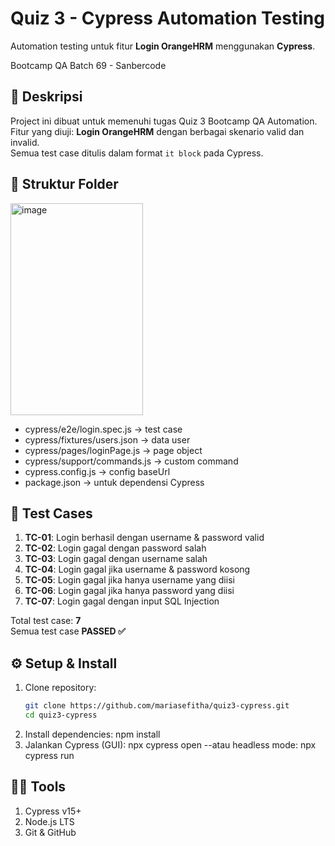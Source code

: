 # Quiz 3 - Cypress Automation Testing  
Automation testing untuk fitur **Login OrangeHRM** menggunakan **Cypress**.

Bootcamp QA Batch 69 - Sanbercode


## 📌 Deskripsi
Project ini dibuat untuk memenuhi tugas Quiz 3 Bootcamp QA Automation.  
Fitur yang diuji: **Login OrangeHRM** dengan berbagai skenario valid dan invalid.  
Semua test case ditulis dalam format `it block` pada Cypress.  


## 📄 Struktur Folder
<img width="212" height="339" alt="image" src="https://github.com/user-attachments/assets/7844e2b7-83d9-497d-ac31-5561c17b9bce" />

- cypress/e2e/login.spec.js → test case
- cypress/fixtures/users.json → data user
- cypress/pages/loginPage.js → page object
- cypress/support/commands.js → custom command
- cypress.config.js → config baseUrl
- package.json → untuk dependensi Cypress


## 🧪 Test Cases
1. **TC-01**: Login berhasil dengan username & password valid  
2. **TC-02**: Login gagal dengan password salah  
3. **TC-03**: Login gagal dengan username salah  
4. **TC-04**: Login gagal jika username & password kosong  
5. **TC-05**: Login gagal jika hanya username yang diisi  
6. **TC-06**: Login gagal jika hanya password yang diisi  
7. **TC-07**: Login gagal dengan input SQL Injection  

Total test case: **7**  
Semua test case **PASSED ✅**



## ⚙️ Setup & Install
1. Clone repository:
   ```bash
   git clone https://github.com/mariasefitha/quiz3-cypress.git
   cd quiz3-cypress
2. Install dependencies:
   npm install
3. Jalankan Cypress (GUI):
   npx cypress open
   --atau headless mode:
   npx cypress run


## 👩‍💻 Tools
1. Cypress v15+
2. Node.js LTS
3. Git & GitHub
